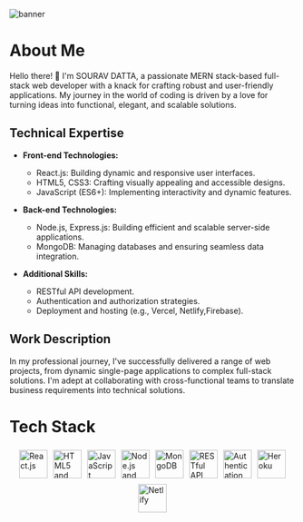 ![banner](https://github.com/SDATTA1986/SDATTA1986/assets/138384731/1e5aeb4c-95e4-4677-9747-5c045454e03e)

# About Me

Hello there! 👋 I'm SOURAV DATTA, a passionate MERN stack-based full-stack web developer with a knack for crafting robust and user-friendly applications. My journey in the world of coding is driven by a love for turning ideas into functional, elegant, and scalable solutions.


## Technical Expertise

- **Front-end Technologies:**
  - React.js: Building dynamic and responsive user interfaces.
  - HTML5, CSS3: Crafting visually appealing and accessible designs.
  - JavaScript (ES6+): Implementing interactivity and dynamic features.

- **Back-end Technologies:**
  - Node.js, Express.js: Building efficient and scalable server-side applications.
  - MongoDB: Managing databases and ensuring seamless data integration.
  
- **Additional Skills:**
  - RESTful API development.
  - Authentication and authorization strategies.
  - Deployment and hosting (e.g., Vercel, Netlify,Firebase).

## Work Description

In my professional journey, I've successfully delivered a range of web projects, from dynamic single-page applications to complex full-stack solutions. I'm adept at collaborating with cross-functional teams to translate business requirements into technical solutions.

# Tech Stack
<div style="display: flex; flex-wrap: wrap; justify-content: center;">
   <img src="https://upload.wikimedia.org/wikipedia/commons/a/a7/React-icon.svg" alt="React.js" style="width: 50px; height: 50px; margin: 5px;">
    <img src="https://upload.wikimedia.org/wikipedia/commons/6/61/HTML5_logo_and_wordmark.svg" alt="HTML5 and CSS3" style="width: 50px; height: 50px; margin: 5px;">
    <img src="https://upload.wikimedia.org/wikipedia/commons/9/99/Unofficial_JavaScript_logo_2.svg" alt="JavaScript" style="width: 50px; height: 50px; margin: 5px;">
  <img src="https://upload.wikimedia.org/wikipedia/commons/d/d9/Node.js_logo.svg" alt="Node.js and Express.js" style="width: 50px; height: 50px; margin: 5px;">
    <img src="https://upload.wikimedia.org/wikipedia/commons/9/93/MongoDB_Logo.svg" alt="MongoDB" style="width: 50px; height: 50px; margin: 5px;">
    <img src="https://upload.wikimedia.org/wikipedia/commons/6/64/Expressjs.png" alt="RESTful API Development" style="width: 50px; margin: 5px;">
    <img src="https://upload.wikimedia.org/wikipedia/commons/2/24/JSON_web_token_logo.svg" alt="Authentication and Authorization Strategies" style="width: 50px; margin: 5px;">
    <img src="https://upload.wikimedia.org/wikipedia/commons/e/ec/Heroku_logo.svg" alt="Heroku" style="width: 50px; margin: 5px;">
    <img src="https://www.netlify.com/img/press/logos/logomark.png" alt="Netlify" style="width: 50px; margin: 5px;">
 
</div>

